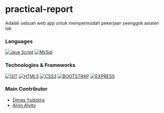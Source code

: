 # practical-report
Adalah sebuah web app untuk mempermudah pekerjaan seenggok asisten lab

### Languages
[![Java Script](https://img.shields.io/badge/JavaScript-black?style=for-the-badge&logo=javascript)](https://github.com/JustCLE4R/practical-report)
[![MySql](https://img.shields.io/badge/sql-black?style=for-the-badge&logo=mysql)](https://github.com/JustCLE4R/practical-report)

### Technologies & Frameworks
[![GIT](https://img.shields.io/badge/Git-black?style=for-the-badge&logo=git)](https://github.com/JustCLE4R/practical-report)
[![HTML5](https://img.shields.io/badge/HTML5-black?style=for-the-badge&logo=html5)](https://github.com/JustCLE4R/practical-report)
[![CSS3](https://img.shields.io/badge/CSS3-black?style=for-the-badge&logo=css3&logoColor=blue)](https://github.com/JustCLE4R/practical-report)
[![BOOTSTRAP](https://img.shields.io/badge/bootstrap-black?style=for-the-badge&logo=bootstrap)](https://github.com/JustCLE4R/practical-report)
[![EXPRESS](https://img.shields.io/badge/express-black?style=for-the-badge&logo=express)](https://github.com/JustCLE4R/practical-report)

### Main Contributor
- [Dimas Yudistira](https://github.com/JustCLE4R/)
- [Alvin Alvito](https://github.com/AlvinAlvito)